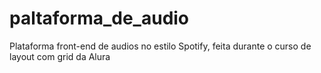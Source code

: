 # paltaforma_de_audio
Plataforma front-end de audios no estilo Spotify, feita durante o curso de layout com grid da Alura
